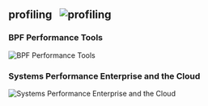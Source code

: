 ## profiling &nbsp;&nbsp;![profiling](https://progress-bar.dev/0/?title=0/2)
### BPF Performance Tools
![BPF Performance Tools](https://progress-bar.dev/0/?title=0/1)
### Systems Performance Enterprise and the Cloud
![Systems Performance Enterprise and the Cloud](https://progress-bar.dev/0/?title=0/1)
